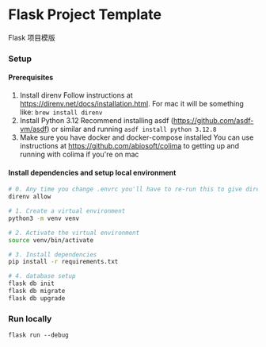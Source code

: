 # Flask Project Template
Flask 项目模版

### Setup

#### Prerequisites
1. Install direnv
Follow instructions at https://direnv.net/docs/installation.html. For mac it will be something like: `brew install direnv`
2. Install Python 3.12
Recommend installing asdf (https://github.com/asdf-vm/asdf) or similar and running `asdf install python 3.12.8`
3. Make sure you have docker and docker-compose installed
You can use instructions at https://github.com/abiosoft/colima to getting up and running with colima if you're on mac

#### Install dependencies and setup local environment
```bash
# 0. Any time you change .envrc you'll have to re-run this to give direnv permission to load new values into your environment
direnv allow

# 1. Create a virtual environment
python3 -m venv venv

# 2. Activate the virtual environment
source venv/bin/activate

# 3. Install dependencies
pip install -r requirements.txt

# 4. database setup
flask db init
flask db migrate
flask db upgrade
```

### Run locally
`flask run --debug`
